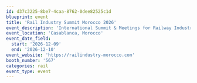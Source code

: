 ```yaml
---
id: d37c3225-8be7-4caa-8762-0dee82525c1d
blueprint: event
title: 'Rail Industry Summit Morocco 2026'
event_description: 'International Summit & Meetings for Railway Industries'
event_location: 'Casablanca, Morocco'
event_date_field:
  start: '2026-12-09'
  end: '2026-12-10'
event_website: 'https://railindustry-morocco.com'
booth_number: '567'
categories: rail
event_type: event
---
```


